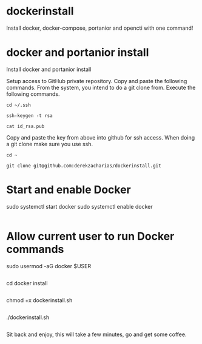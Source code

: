 # dockerinstall
Install docker, docker-compose, portanior and opencti with one command!

# docker and portanior install 
Install docker and portanior install 

Setup access to GitHub private repository. Copy and paste the following commands. From the system, you intend to do a git clone from. 
Execute the following commands.

```
cd ~/.ssh
```
```
ssh-keygen -t rsa
```
```
cat id_rsa.pub
```
Copy and paste the key from above into github for ssh access.
When doing a git clone make sure you use ssh.

```
cd ~
```
```
git clone git@github.com:derekzacharias/dockerinstall.git
```
# Start and enable Docker
sudo systemctl start docker
sudo systemctl enable docker
```
```
# Allow current user to run Docker commands
sudo usermod -aG docker $USER
```
```
cd docker install
```
```
chmod +x dockerinstall.sh
```
```
./dockerinstall.sh
```
```

Sit back and enjoy, this will take a few minutes, go and get some coffee.
